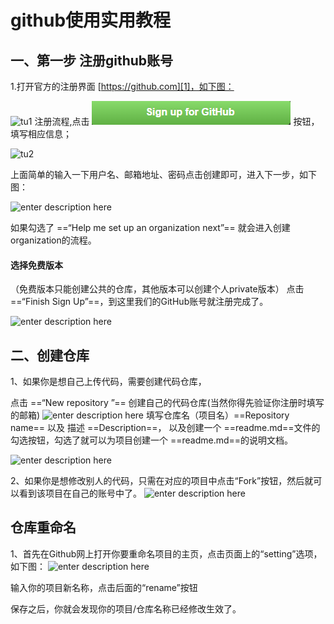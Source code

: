 # github使用实用教程

## 一、第一步 注册github账号
1.打开官方的注册界面 [https://github.com][1]，如下图：

![tu1][2]
注册流程,点击 ![enter description here][3] 按钮，填写相应信息；

![tu2][4]

上面简单的输入一下用户名、邮箱地址、密码点击创建即可，进入下一步，如下图：

![enter description here][5]


如果勾选了 ==“Help me set up an organization next”== 就会进入创建organization的流程。

#### 选择免费版本
（免费版本只能创建公共的仓库，其他版本可以创建个人private版本）
 点击 ==“Finish Sign Up”==，到这里我们的GitHub账号就注册完成了。

![enter description here][6]

## 二、创建仓库
1、如果你是想自己上传代码，需要创建代码仓库，

点击 ==“New repository ”== 创建自己的代码仓库(当然你得先验证你注册时填写的邮箱)
![enter description here][7]
填写仓库名（项目名）==Repository name== 以及 描述 ==Description==，
以及创建一个 ==readme.md==文件的勾选按钮，勾选了就可以为项目创建一个 ==readme.md==的说明文档。

![enter description here][8]

2、如果你是想修改别人的代码，只需在对应的项目中点击“Fork”按钮，然后就可以看到该项目在自己的账号中了。 
![enter description here][9]

## 仓库重命名

1、首先在Github网上打开你要重命名项目的主页，点击页面上的“setting”选项，如下图：
![enter description here][10]

输入你的项目新名称，点击后面的“rename”按钮

保存之后，你就会发现你的项目/仓库名称已经修改生效了。

  [1]: https://github.com
  [2]:http://img.blog.csdn.net/20151211095541384
  [3]:https://raw.githubusercontent.com/jakchen/github-use/master/img/signup.png
  [4]:http://img.blog.csdn.net/20151211095842290
  [5]: http://img.blog.csdn.net/20151211100213630
  [6]: http://img.blog.csdn.net/20151211100654251
  [7]: http://img.blog.csdn.net/20151211101142217
  [8]: http://img.blog.csdn.net/20151211101341911
  [9]: http://img.blog.csdn.net/20151211102027072
  [10]: https://raw.githubusercontent.com/jakchen/github-use/master/img/setting.png
